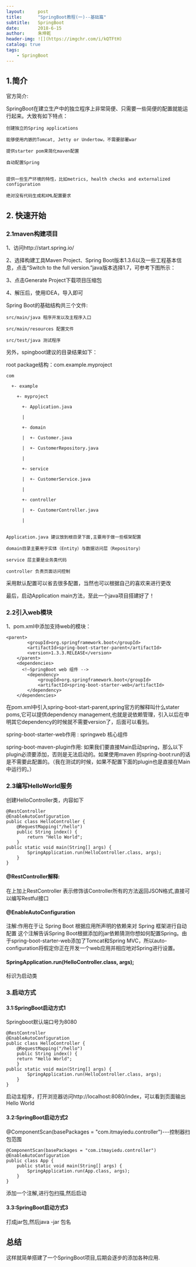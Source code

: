 ```yaml
---
layout:     post
title:      "SpringBoot教程(一)--基础篇"
subtitle:   SpringBoot
date:       2018-6-15
author:     朱坤乾
header-img: ![](https://imgchr.com/i/kQTFtH)
catalog: true
tags:
    - SpringBoot
---
```

##  1.简介
官方简介:

SpringBoot在建立生产中的独立程序上非常简便、只需要一些简便的配置就能运行起来。大致有如下特点：

    创建独立的Spring applications
	
    能够使用内嵌的Tomcat, Jetty or Undertow，不需要部署war
	
    提供starter pom来简化maven配置
	
    自动配置Spring
	
	
    提供一些生产环境的特性，比如metrics, health checks and externalized configuration
	
    绝对没有代码生成和XML配置要求
	
##  2. 快速开始

###  2.1maven构建项目

1、访问http://start.spring.io/

2、选择构建工具Maven Project、Spring Boot版本1.3.6以及一些工程基本信息，点击“Switch to the full version.”java版本选择1.7，可参考下图所示：

3、点击Generate Project下载项目压缩包

4、解压后，使用IDEA，导入即可

Spring Boot的基础结构共三个文件:

    src/main/java 程序开发以及主程序入口

    src/main/resources 配置文件

    src/test/java 测试程序


另外，spingboot建议的目录结果如下：

root package结构：com.example.myproject


    com

      +- example

        +- myproject

          +- Application.java

          |

          +- domain

          |  +- Customer.java

          |  +- CustomerRepository.java

          |

          +- service

          |  +- CustomerService.java

          |

          +- controller

          |  +- CustomerController.java

          |


    Application.java 建议放到根目录下面,主要用于做一些框架配置

    domain目录主要用于实体（Entity）与数据访问层（Repository）

    service 层主要是业务类代码

    controller 负责页面访问控制
	
采用默认配置可以省去很多配置，当然也可以根据自己的喜欢来进行更改

最后，启动Application main方法，至此一个java项目搭建好了！

###  2.2引入web模块


1、pom.xml中添加支持web的模块：

```
<parent>
		<groupId>org.springframework.boot</groupId>
		<artifactId>spring-boot-starter-parent</artifactId>
		<version>1.3.3.RELEASE</version>
	</parent>
	<dependencies>
	  <!—SpringBoot web 组件 -->
		<dependency>
			<groupId>org.springframework.boot</groupId>
			<artifactId>spring-boot-starter-web</artifactId>
		</dependency>
	</dependencies>

```

在pom.xml中引入spring-boot-start-parent,spring官方的解释叫什么stater poms,它可以提供dependency management,也就是说依赖管理，引入以后在申明其它dependency的时候就不需要version了，后面可以看到。

spring-boot-starter-web作用  :  springweb 核心组件

spring-boot-maven-plugin作用: 如果我们要直接Main启动spring，那么以下plugin必须要添加，否则是无法启动的。如果使用maven 的spring-boot:run的话是不需要此配置的。（我在测试的时候，如果不配置下面的plugin也是直接在Main中运行的。）


###  2.3编写HelloWorld服务

创建HelloController类，内容如下

```
@RestController
@EnableAutoConfiguration
public class HelloController {
	@RequestMapping("/hello")
	public String index() {
		return "Hello World";
	}	
public static void main(String[] args) {
		SpringApplication.run(HelloController.class, args);
	}
}

```

####  @RestController解释:

在上加上RestController 表示修饰该Controller所有的方法返回JSON格式,直接可以编写Restful接口

####  @EnableAutoConfiguration

注解:作用在于让 Spring Boot   根据应用所声明的依赖来对 Spring 框架进行自动配置
        这个注解告诉Spring Boot根据添加的jar依赖猜测你想如何配置Spring。由于spring-boot-starter-web添加了Tomcat和Spring MVC，所以auto-configuration将假定你正在开发一个web应用并相应地对Spring进行设置。

####  SpringApplication.run(HelloController.class, args);

   标识为启动类
   
###  3.启动方式

####  3.1:SpringBoot启动方式1
   
   Springboot默认端口号为8080
   
```
@RestController
@EnableAutoConfiguration
public class HelloController {
	@RequestMapping("/hello")
	public String index() {
	return "Hello World";
	}	
public static void main(String[] args) {
		SpringApplication.run(HelloController.class, args);
	}
}

```
   启动主程序，打开浏览器访问http://localhost:8080/index，可以看到页面输出Hello World
   
####  3.2:SpringBoot启动方式2

@ComponentScan(basePackages = "com.itmayiedu.controller")---控制器扫包范围

```
@ComponentScan(basePackages = "com.itmayiedu.controller")
@EnableAutoConfiguration
public class App {
	public static void main(String[] args) {
		SpringApplication.run(App.class, args);
	}
}

```
添加一个注解,进行包扫描,然后启动

####  3.3:SpringBoot启动方式3

打成jar包,然后java -jar  包名



##  总结

这样就简单搭建了一个SpringBoot项目,后期会逐步的添加各种应用.











